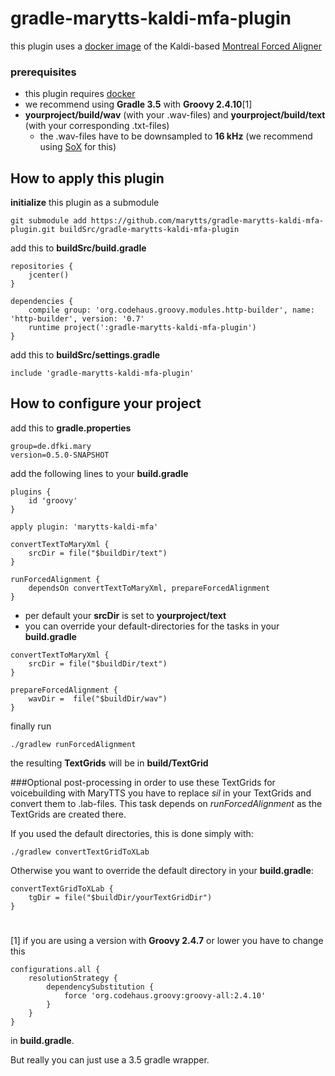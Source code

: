 # gradle-marytts-kaldi-mfa-plugin
this plugin uses a [docker image](https://github.com/psibre/marytts-dockerfiles/tree/master/kaldi-mfa) of the Kaldi-based [Montreal Forced Aligner](https://montrealcorpustools.github.io/Montreal-Forced-Aligner/)

### prerequisites
- this plugin requires [docker](https://www.docker.com)
- we recommend using **Gradle 3.5** with **Groovy 2.4.10**[1] 
- **yourproject/build/wav** (with your .wav-files) and **yourproject/build/text** (with your corresponding .txt-files) 
    - the .wav-files have to be downsampled to **16 kHz** (we recommend using [SoX](http://sox.sourceforge.net) for this)

## How to apply this plugin

**initialize** this plugin as a submodule
```
git submodule add https://github.com/marytts/gradle-marytts-kaldi-mfa-plugin.git buildSrc/gradle-marytts-kaldi-mfa-plugin
```
add this to **buildSrc/build.gradle**
```
repositories {
    jcenter()
}

dependencies {
    compile group: 'org.codehaus.groovy.modules.http-builder', name: 'http-builder', version: '0.7'
    runtime project(':gradle-marytts-kaldi-mfa-plugin')
}
```
add this to **buildSrc/settings.gradle**
```
include 'gradle-marytts-kaldi-mfa-plugin'
```

## How to configure your project
add this to **gradle.properties**
```
group=de.dfki.mary
version=0.5.0-SNAPSHOT
```

add the following lines to your **build.gradle**
``` 
plugins {
    id 'groovy'
}

apply plugin: 'marytts-kaldi-mfa'

convertTextToMaryXml {
    srcDir = file("$buildDir/text")
}

runForcedAlignment {
    dependsOn convertTextToMaryXml, prepareForcedAlignment
}
 ```
 - per default your **srcDir** is set to  **yourproject/text**
 - you can override your default-directories for the tasks in your **build.gradle**
 ```
 convertTextToMaryXml {
     srcDir = file("$buildDir/text")
 }
 
 prepareForcedAlignment {
     wavDir =  file("$buildDir/wav")
 }
 ```
 
finally run 
```
./gradlew runForcedAlignment
```
the resulting **TextGrids** will be in **build/TextGrid**
 
###Optional post-processing
in order to use these TextGrids for voicebuilding with MaryTTS you have to replace *sil* in your TextGrids and convert them to .lab-files.
This task depends on *runForcedAlignment* as the TextGrids are created there.

If you used the default directories, this is done simply with:
```
./gradlew convertTextGridToXLab
```
Otherwise you want to override the default directory in your **build.gradle**:
 ```
 convertTextGridToXLab {
     tgDir = file("$buildDir/yourTextGridDir")
 }
 ```

#

[1] if you are using a version with **Groovy 2.4.7** or lower you have to change this
```
configurations.all {
    resolutionStrategy {
        dependencySubstitution {
            force 'org.codehaus.groovy:groovy-all:2.4.10'
        }
    }
}
```
in **build.gradle**.

But really you can just use a 3.5 gradle wrapper.
